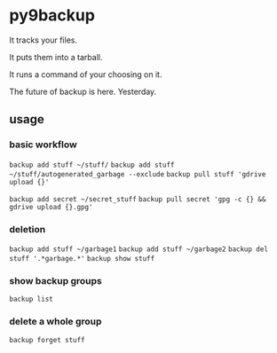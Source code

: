 # py9backup

It tracks your files.

It puts them into a tarball.

It runs a command of your choosing on it.

The future of backup is here. Yesterday.

## usage

### basic workflow

`backup add stuff ~/stuff/`
`backup add stuff ~/stuff/autogenerated_garbage --exclude`
`backup pull stuff 'gdrive upload {}'`

`backup add secret ~/secret_stuff`
`backup pull secret 'gpg -c {} && gdrive upload {}.gpg'`

### deletion
`backup add stuff ~/garbage1`
`backup add stuff ~/garbage2`
`backup del stuff '.*garbage.*'`
`backup show stuff`

### show backup groups
`backup list`

### delete a whole group
`backup forget stuff`
